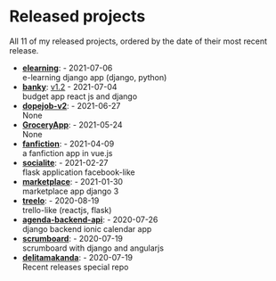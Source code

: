 # Released projects

All <!-- release_count starts -->11<!-- release_count ends --> of my released projects, ordered by the date of their most recent release.

<!-- recent_releases starts -->
* **[elearning](https://github.com/delitamakanda/elearning)**: [](https://github.com/delitamakanda/elearning/releases/tag/v1.2) - 2021-07-06
<br>e-learning django app (django, python)
* **[banky](https://github.com/delitamakanda/banky)**: [v1.2](https://github.com/delitamakanda/banky/releases/tag/v1.2) - 2021-07-04
<br>budget app react js and django
* **[dopejob-v2](https://github.com/delitamakanda/dopejob-v2)**: [](https://github.com/delitamakanda/dopejob-v2/releases/tag/v1.0) - 2021-06-27
<br>None
* **[GroceryApp](https://github.com/delitamakanda/GroceryApp)**: [](https://github.com/delitamakanda/GroceryApp/releases/tag/v1.0) - 2021-05-24
<br>None
* **[fanfiction](https://github.com/delitamakanda/fanfiction)**: [](https://github.com/delitamakanda/fanfiction/releases/tag/v1.3) - 2021-04-09
<br>a fanfiction app in vue.js
* **[socialite](https://github.com/delitamakanda/socialite)**: [](https://github.com/delitamakanda/socialite/releases/tag/v2.1) - 2021-02-27
<br>flask application facebook-like
* **[marketplace](https://github.com/delitamakanda/marketplace)**: [](https://github.com/delitamakanda/marketplace/releases/tag/v1.1) - 2021-01-30
<br>marketplace app django 3
* **[treelo](https://github.com/delitamakanda/treelo)**: [](https://github.com/delitamakanda/treelo/releases/tag/v0.2) - 2020-08-19
<br>trello-like (reactjs, flask)
* **[agenda-backend-api](https://github.com/delitamakanda/agenda-backend-api)**: [](https://github.com/delitamakanda/agenda-backend-api/releases/tag/v1.0) - 2020-07-26
<br>django backend ionic calendar app
* **[scrumboard](https://github.com/delitamakanda/scrumboard)**: [](https://github.com/delitamakanda/scrumboard/releases/tag/v1.0) - 2020-07-19
<br>scrumboard with django and angularjs
* **[delitamakanda](https://github.com/delitamakanda/delitamakanda)**: [](https://github.com/delitamakanda/delitamakanda/releases/tag/v1.0) - 2020-07-19
<br>Recent releases special repo
<!-- recent_releases ends -->
